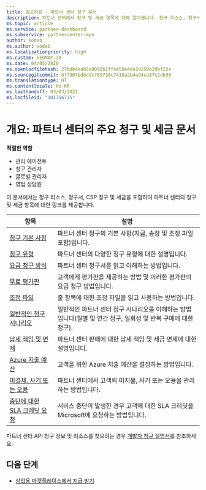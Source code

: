 ```yaml
---
title: 참고자료 - 파트너 센터 청구 문서
description: 파트너 센터에서 청구 및 세금 항목에 대해 알아봅니다. 청구 리소스, 청구서, CSP 청구 및 세금에 대한 정보가 포함되어 있습니다.
ms.topic: article
ms.service: partner-dashboard
ms.subservice: partnercenter-mpn
author: sodeb
ms.author: sodeb
ms.localizationpriority: high
ms.custom: SEOMAY.20
ms.date: 04/05/2020
ms.openlocfilehash: 27bdb4aab3c8092b1ffc458e4da29250e2dbf23e
ms.sourcegitcommit: bff907bdbddc769716c7418a2b4a94ca37c2d590
ms.translationtype: HT
ms.contentlocale: ko-KR
ms.lasthandoff: 03/03/2021
ms.locfileid: "101756735"
---
```

# <a name="overview-main-billing-and-tax-articles-in-partner-center"></a>개요: 파트너 센터의 주요 청구 및 세금 문서

**적절한 역할**

- 관리 에이전트
- 청구 관리자
- 글로벌 관리자
- 영업 상담원

이 문서에서는 청구 리소스, 청구서, CSP 청구 및 세금을 포함하여 파트너 센터의 청구 및 세금 항목에 대한 링크를 제공합니다.


| 항목 | 설명 |
| ----- | ----------- |
| [청구 기본 사항](billing-basics.md) | 파트너 센터 청구의 기본 사항(지급, 송장 및 조정 파일 포함)입니다. |
| [청구 유형](billing-different-types.md) | 파트너 센터의 다양한 청구 유형에 대한 설명입니다. |
| [요금 청구 방식](read-your-bill.md) | 파트너 센터 청구서를 읽고 이해하는 방법입니다. |
| [무료 평가판](offer-your-customers-trials-of-microsoft-products.md) | 고객에게 평가판을 제공하는 방법 및 이러한 평가판의 요금 청구 방법입니다. |
| [조정 파일](use-the-reconciliation-files.md) | 줄 항목에 대한 조정 파일을 읽고 사용하는 방법입니다. |
| [일반적인 청구 시나리오](common-billing-scenarios.md) | 일반적인 파트너 센터 청구 시나리오를 이해하는 방법입니다(월별 및 연간 청구, 일회성 및 반복 구매에 대한 청구). |
| [납세 책임 및 면제](tax-and-tax-exemptions.md) | 파트너 센터 판매에 대한 납세 책임 및 세금 면제에 대한 설명입니다. |
| [Azure 지출 예산](set-an-azure-spending-budget-for-your-customers.md) | 고객을 위한 Azure 지출 예산을 설정하는 방법입니다. |
| [미결제, 사기 또는 오용](non-payment-fraud-misuse.md) | 파트너 센터에서 고객의 미지불, 사기 또는 오용을 관리하는 방법입니다. |
| [중단에 대한 SLA 크레딧 요청](request-credit.md) | 서비스 중단이 발생한 경우 고객에 대한 SLA 크레딧을 Microsoft에 요청하는 방법입니다. |

파트너 센터 API 청구 정보 및 리소스를 찾으려는 경우 [개발자 청구 설명서](/partner-center/develop/manage-billing)를 참조하세요.

## <a name="next-steps"></a>다음 단계

- [상업용 마켓플레이스에서 지급 받기](marketplace-get-paid.md)